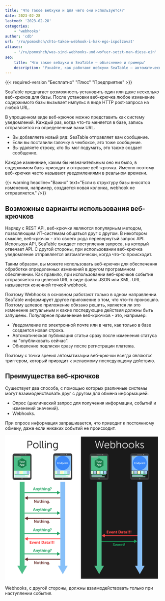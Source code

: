 ```yaml
---
title: 'Что такое вебхуки и для чего они используются?'
date: 2023-02-28
lastmod: '2023-02-28'
categories:
    - 'webhooks'
author: 'cdb'
url: '/ru/pomoshch/chto-takoe-webhook-i-kak-ego-ispolzovat'
aliases:
    - '/ru/pomoshch/was-sind-webhooks-und-wofuer-setzt-man-diese-ein'
seo:
    title: 'Что такое вебхуки в SeaTable – объяснение и примеры'
    description: 'Узнайте, как работают вебхуки SeaTable – автоматические уведомления, интеграция приложений и примеры применения на практике.'
---
```


{{< required-version "Бесплатно" "Плюс" "Предприятие" >}}

SeaTable предлагает возможность установить один или даже несколько веб-крюков для базы. После установки веб-крючка любое изменение содержимого базы вызывает импульс в виде HTTP post-запроса на любой URL.

В упрощенном виде веб-крючок можно представить как систему уведомлений. Каждый раз, когда что-то меняется в базе, запись отправляется на определенный вами URL.

- Вы добавляете новый ряд: SeaTable отправляет вам сообщение.
- Если вы поставили галочку в чекбоксе, это тоже сообщение.
- Вы удаляете строку, кто бы мог подумать, это также создает сообщение.

Каждое изменение, каким бы незначительным оно ни было, в содержимом базы приводит к отправке веб-крючка. Именно поэтому веб-крючки часто называют уведомлениями в реальном времени.

{{< warning headline="Важно" text="Если в структуру базы вносятся изменения, например, создается новая колонка, webhook не отправляется." />}}

## Возможные варианты использования веб-крючков

Наряду с REST API, веб-крючки являются популярным методом, позволяющим ИТ-системам общаться друг с другом. В некотором смысле, веб-крючок - это своего рода перевернутый запрос API. Используя API, SeaTable ожидает поступления запроса, на который отвечает API. С другой стороны, при использовании веб-крючка уведомление отправляется автоматически, когда что-то происходит.

Таким образом, вы можете использовать веб-крючки для обеспечения обработки определенных изменений в другом программном обеспечении. Как правило, при использовании веб-крючков событие отправляется на целевой URL в виде файла JSON или XML. URL называется конечной точкой webhook.

Поэтому Webhooks в основном работают только в одном направлении. SeaTable информирует другое приложение о том, что что-то произошло. Поэтому целевое приложение обязано решить, является ли это изменение актуальным и какие последующие действия должны быть запущены. Популярное применение веб-крючков - это, например:

- Уведомление по электронной почте или в чате, как только в базе создается новая строка.
- Автоматическая публикация статьи сразу после изменения статуса на "опубликовать сейчас".
- Обновление подписки сразу после регистрации платежа.

Поэтому с точки зрения автоматизации веб-крючки всегда являются триггером, который приводит к желаемому последующему действию.

## Преимущества веб-крючков

Существует два способа, с помощью которых различные системы могут взаимодействовать друг с другом для обмена информацией:

- Опрос (циклический запрос для получения информации, событий и изменений значений).
- Webhooks.

При опросе информация запрашивается, что приводит к постоянному обмену, даже если никаких событий не происходит.

![Вебхуки в сравнении с опросом](images/webhooks-vs-polling.png)

Webhooks, с другой стороны, должны взаимодействовать только при наступлении события.
